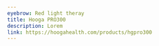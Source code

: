 ```yaml
---
eyebrow: Red light theray
title: Hooga PRO300
description: Lorem
link: https://hoogahealth.com/products/hgpro300
---
```


